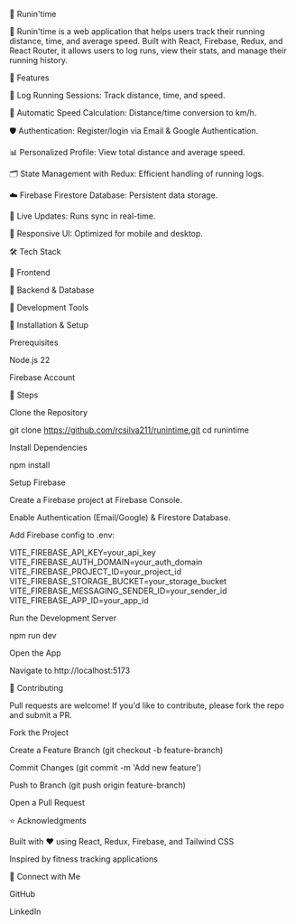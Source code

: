🏃 Runin'time






🚀 Runin'time is a web application that helps users track their running distance, time, and average speed. Built with React, Firebase, Redux, and React Router, it allows users to log runs, view their stats, and manage their running history.

📌 Features

🏃 Log Running Sessions: Track distance, time, and speed.

🔢 Automatic Speed Calculation: Distance/time conversion to km/h.

🛡️ Authentication: Register/login via Email & Google Authentication.

📊 Personalized Profile: View total distance and average speed.

🗂️ State Management with Redux: Efficient handling of running logs.

☁️ Firebase Firestore Database: Persistent data storage.

🔄 Live Updates: Runs sync in real-time.

🎨 Responsive UI: Optimized for mobile and desktop.

🛠️ Tech Stack

🔹 Frontend






🔹 Backend & Database



🔹 Development Tools




🚀 Installation & Setup

Prerequisites

Node.js 22

Firebase Account

🔧 Steps

Clone the Repository

git clone https://github.com/rcsilva211/runintime.git
cd runintime

Install Dependencies

npm install

Setup Firebase

Create a Firebase project at Firebase Console.

Enable Authentication (Email/Google) & Firestore Database.

Add Firebase config to .env:

VITE_FIREBASE_API_KEY=your_api_key
VITE_FIREBASE_AUTH_DOMAIN=your_auth_domain
VITE_FIREBASE_PROJECT_ID=your_project_id
VITE_FIREBASE_STORAGE_BUCKET=your_storage_bucket
VITE_FIREBASE_MESSAGING_SENDER_ID=your_sender_id
VITE_FIREBASE_APP_ID=your_app_id

Run the Development Server

npm run dev

Open the App

Navigate to http://localhost:5173

🤝 Contributing

Pull requests are welcome! If you'd like to contribute, please fork the repo and submit a PR.

Fork the Project

Create a Feature Branch (git checkout -b feature-branch)

Commit Changes (git commit -m 'Add new feature')

Push to Branch (git push origin feature-branch)

Open a Pull Request

⭐ Acknowledgments

Built with ❤️ using React, Redux, Firebase, and Tailwind CSS

Inspired by fitness tracking applications

🔗 Connect with Me

GitHub

LinkedIn

